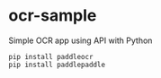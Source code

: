 # ocr-sample
Simple OCR app using API with Python

```
pip install paddleocr
pip install paddlepaddle
```
